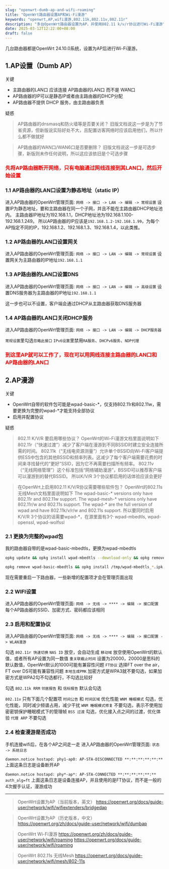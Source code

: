 ```yaml
---
slug: "openwrt-dumb-ap-and-wifi-roaming"
title: "OpenWrt路由器设置AP和Wi-Fi漫游"
keywords: "openwrt,AP,wifi漫游,802.11k,802.11v,802.11r"
description: "多台OpenWrt路由器设置为AP，并使用802.11 k/v/r协议进行Wi-Fi漫游"
date: 2025-03-12T12:22:00+08:00
draft: false
---
```


几台路由器都是OpenWrt 24.10.0系统，设置为AP后进行Wi-Fi漫游。

## 1.AP设置（Dumb AP）

关键

* 主路由器的LAN口 应该连接 AP路由器的LAN口 而不是 WAN口
* AP路由器的IP可以是静态IP或者由主路由器的DHCP分配
* AP路由器不提供 DHCP 服务，由主路由器负责

疑惑

> AP路由器的dnsmasq和防火墙等是否要关闭？
> 旧版文档说这一步是为了节省资源，但新版说实际好处不大，且配置访客网络时应该启用他们，所以什么都不做就好

> AP路由器的WAN口/WAN6口是否要删除？
> 旧版文档说这一步是可选步骤，新版则未作任何说明，所以这应该依旧是个可选步骤

### <span style="color:red">先将AP路由器断开网络，只有电脑通过网线连接到其LAN口，然后开始设置</span>

### 1.1  AP路由器的LAN口设置为静态地址（static IP）

进入AP路由器的OpenWrt管理页面: `网络 -> 接口 -> LAN -> 编辑 -> 常规设置`
设置IP为静态地址，要和主路由器在同一个子网，并且不能在主路由器DHCP地址池内。
主路由器IP地址为192.168.1.1，DHCP地址池为192.168.1.100-192.168.1.249。
所以AP路由器的IP应该是`192.168.1.2-192.168.1.99`，为每个AP指定不同的IP，192.168.1.2、192.168.1.3、192.168.1.4，以此类推。

### 1.2  AP路由器的LAN口设置网关

进入AP路由器的OpenWrt管理页面: `网络 -> 接口 -> LAN -> 编辑 -> 常规设置`
设置网关为主路由器的IP地址`192.168.1.1`

### 1.3  AP路由器的LAN口设置DNS

进入AP路由器的OpenWrt管理页面: `网络 -> 接口 -> LAN -> 编辑 -> 高级设置`
设置DNS服务器为主路由器的IP地址`192.168.1.1`

这一步也可以不设置，客户端会通过DHCP从主路由器获取DNS服务器

### 1.4  AP路由器的LAN口关闭DHCP服务

进入AP路由器的OpenWrt管理页面: `网络 -> 接口 -> LAN -> 编辑 -> DHCP服务器`

`常规设置`里勾选`忽略此接口`
`IPv6设置`里禁用`RA服务`、`DHCPv6服务`、`NDP代理`

### <span style="color:red">到这里AP就可以工作了，现在可以用网线连接主路由器的LAN口和AP路由器的LAN口</span>

## 2.AP漫游

关键

* OpenWrt自带的软件包可能是wpad-basic-*，仅支持802.11r和802.11w，需要更换为完整的wpad-*才能支持全部协议
* 启用并配置协议

疑惑

> 802.11 K/V/R 要启用哪些协议？
> OpenWrt的Wi-Fi漫游文档里面说明如下
> 802.11r（“快速过渡”）减少了客户端在漫游到不同BSSID时建立安全连接所需的时间。
> 802.11k（“无线电资源测量”）允许单个BSSID向Wi-Fi客户端提供ESS中包含的其他BSSID和频率列表。这减少了每个客户端需要花费的时间来寻找替代的“更好”SSID，因为它不再需要扫描所有频率。
> 802.11v（“无线网络管理”）这个标准包括“网络辅助漫游”，BSSID可以推荐客户端可以漫游到的替代BSSID。
> 所以K/V/R 3个协议都启用的话体验应该会更好

> 在OpenWrt上启用802.11 K/V/R协议需要哪些软件包？
> OpenWrt的802.11s 无线Mesh文档里面说明如下
> The wpad-basic-* versions only have 802.11r and 802.11w support.
> The wpad-mesh-* versions only have 802.11r/w and 802.11s support.
> The wpad-* are the full version of wpad and have 802.11k/v/r/w and 802.11s support.
> 所以要同时启用K/V/R 3个协议的话需要wpad-*，在源里面有3个
> wpad-mbedtls, wpad-openssl, wpad-wolfssl

### 2.1  更换为完整的wpad包

我的路由器自带的是wpad-basic-mbedtls，更换为wpad-mbedtls

```sh
opkg update && opkg install wpad-mbedtls --download-only && opkg remove wpad-basic-mbedtls && opkg install wpad-mbedtls --cache . && rm *.ipk
```

```sh
opkg remove wpad-basic-mbedtls && opkg install /tmp/wpad-mbedtls_*.ipk
```

现在需要重启一下路由器，一些新增的配置项才会在管理页面出现

### 2.2  WIFI设置

进入AP路由器的OpenWrt管理页面: `网络 -> 无线 -> **** -> 编辑 -> 接口配置`
每个AP路由器的SSID、加密方式、密码都应该相同

### 2.3  启用和配置协议

进入AP路由器的OpenWrt管理页面: `网络 -> 无线 -> **** -> 编辑 -> 接口配置 -> WLAN漫游`

勾选 `802.11r 快速切换`
`NAS ID`  放空，会自动生成
`移动域`  放空使用OpenWrt的默认值，或者所有AP设置为同一数值
`重关联截止时间`  设置为20000，20000是思科的默认数值，OpenWrt默认的1000可能有兼容性问题
`FT协议`  选择FT over the air，FT over DS可能有兼容性问题
`本地生成PMK`  加密方式是WPA3就不要勾选，如果加密方式是WPA2勾不勾选都行，不勾选比较好

勾选 `802.11k RRM`
`邻居报告` 和 `信标报告`  默认会勾选

`802.11v` 只有下面几个配置项
`时间公告` 和 `时间区域` 优化性能
`WNM 睡眠模式`  勾选，优化性能，同时减少频谱占用，减少干扰
`WNM 睡眠模式修复`  不要勾选，表示不使用加密密钥保护睡眠模式下的管理帧
`BSS 过渡`  勾选，优化接入点之间的过渡，优化体验
`代理 ARP`  不要勾选

### 2.4  检查漫游是否成功

手机连接wifi后，在各个AP之间走一走
进入AP路由器的OpenWrt管理页面: `状态 -> 系统日志`

`daemon.notice hostapd: phy1-ap0: AP-STA-DISCONNECTED **:**:**:**:**:**`
上面这条日志是设备断开AP

`daemon.notice hostapd: phy*-ap*: AP-STA-CONNECTED **:**:**:**:**:** auth_alg=ft`
上面这条日志是设备连接AP，并且使用的是FT协议，而不是一般的4次握手认证，漫游成功

---

> OpenWrt设置为AP（当前版本，英文）
> https://openwrt.org/docs/guide-user/network/wifi/wifiextenders/bridgedap

> OpenWrt设置为AP（历史版本，中文）
> https://openwrt.org/zh/docs/guide-user/network/wifi/dumbap

> OpenWrt Wi-Fi漫游
> https://openwrt.org/zh/docs/guide-user/network/wifi/roaming
> https://openwrt.org/docs/guide-user/network/wifi/roaming

> OpenWrt 802.11s 无线Mesh
> https://openwrt.org/docs/guide-user/network/wifi/mesh/802-11s
